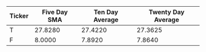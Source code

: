 |Ticker|Five Day SMA|Ten Day Average|Twenty Day Average|
|-|-|-|-|
T   |27.8280|27.4220|27.3625
F   |8.0000|7.8920|7.8640
